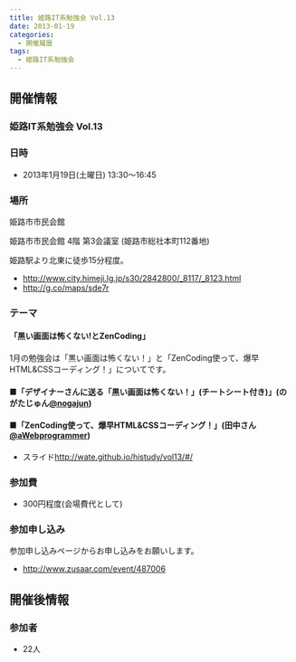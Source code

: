 ```yaml
---
title: 姫路IT系勉強会 Vol.13
date: 2013-01-19
categories:
  - 開催履歴
tags:
  - 姫路IT系勉強会
---
```


開催情報
--------

### 姫路IT系勉強会 Vol.13

### 日時

- 2013年1月19日(土曜日) 13:30～16:45

### 場所

姫路市市民会館

姫路市市民会館 4階 第3会議室 (姫路市総社本町112番地)

姫路駅より北東に徒歩15分程度。

- <http://www.city.himeji.lg.jp/s30/2842800/_8117/_8123.html>
- <http://g.co/maps/sde7r>

### テーマ

#### 「黒い画面は怖くない!とZenCoding」

1月の勉強会は「黒い画面は怖くない！」と「ZenCoding使って、爆早HTML&CSSコーディング！」についてです。

#### ■「デザイナーさんに送る「黒い画面は怖くない！」(チートシート付き)」(のがたじゅん[@nogajun](https://twitter.com/nogajun))

#### ■「ZenCoding使って、爆早HTML&CSSコーディング！」(田中さん[@aWebprogrammer](https://twitter.com/aWebprogrammer))

- スライド<http://wate.github.io/histudy/vol13/#/>

### 参加費

- 300円程度(会場費代として)

### 参加申し込み

参加申し込みページからお申し込みをお願いします。

- <http://www.zusaar.com/event/487006>

開催後情報
----------

### 参加者

- 22人
